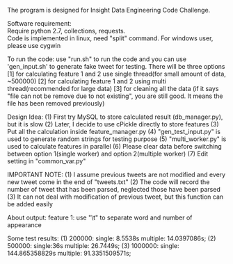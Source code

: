 The program is designed for Insight Data Engineering Code Challenge.

Software requirement: <br />
    Require python 2.7, collections, requests. <br />
    Code is implemented in linux, need "split" command. For windows user, please use cygwin <br />

To run the code:
    use "run.sh" to run the code and you can use 'gen_input.sh' to generate fake tweet for testing. There will be three options
    [1] for calculating feature 1 and 2 use single thread(for small amount of data, ~500000)
    [2] for calculating feature 1 and 2 using multi thread(recommended for large data)
    [3] for cleaning all the data (if it says "file can not be remove due to not existing", you are still good. It means the file has been removed previously)

Design Idea:
    (1) First try MySQL to store calculated result (db_manager.py), but it is slow
    (2) Later, I decide to use cPickle directly to store features
    (3) Put all the calculation inside feature_manager.py
    (4) "gen_test_input.py" is used to generate random strings for testing purpose
    (5) "multi_worker.py" is used to calculate features in parallel
    (6) Please clear data before switching between option 1(single worker) and option 2(multiple worker)
    (7) Edit setting in "common_var.py"	

IMPORTANT NOTE:
    (1) I assume previous tweets are not modified and every new tweet come in the end of "tweets.txt"
    (2) The code will record the number of tweet that has been parsed, neglected those have been parsed
    (3) It can not deal with modification of previous tweet, but this function can be added easily

About output:
    feature 1: use "\t" to separate word and number of appearance

Some test results:
(1) 200000: single: 8.5538s multiple: 14.0397086s;
(2) 500000: single:36s  multiple: 26.7449s;
(3) 1000000: single: 144.865358829s multiple: 91.3351509571s;

